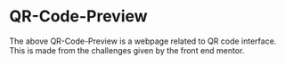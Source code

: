 # QR-Code-Preview
The above QR-Code-Preview is a webpage related to QR code interface. This is made from the challenges given by the front end mentor.

